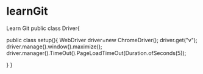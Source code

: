 # learnGit
Learn Git
public class Driver{

public class setup(){
WebDriver driver=new ChromeDriver();
driver.get("v");
driver.manage().window().maximize();
driver.manager().TimeOut().PageLoadTimeOut(Duration.ofSeconds(5));

}
}
